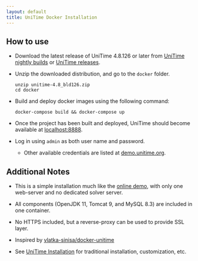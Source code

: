 ```yaml
---
layout: default
title: UniTime Docker Installation
---
```


## How to use

- Download the latest release of UniTime 4.8.126 or later from [UniTime nightly builds](https://builds.unitime.org/) or [UniTime releases](https://github.com/UniTime/unitime/releases/latest).

- Unzip the downloaded distribution, and go to the `docker` folder.

    ```
    unzip unitime-4.8_bld126.zip
    cd docker
    ```

- Build and deploy docker images using the following command:

    ```
    docker-compose build && docker-compose up
    ```

- Once the project has been built and deployed, UniTime should become available at [localhost:8888](http://localhost:8888).

- Log in using `admin` as both user name and password.
  - Other available credentials are listed at [demo.unitime.org](https://demo.unitime.org).

## Additional Notes

- This is a simple installation much like the [online demo](https://demo.unitime.org), with only one web-server and no dedicated solver server.

- All components (OpenJDK 11, Tomcat 9, and MySQL 8.3) are included in one container.

- No HTTPS included, but a reverse-proxy can be used to provide SSL layer.

- Inspired by [vlatka-sinisa/docker-unitime](https://github.com/vlatka-sinisa/docker-unitime)

- See [UniTime Installation](installation) for traditional installation, customization, etc.